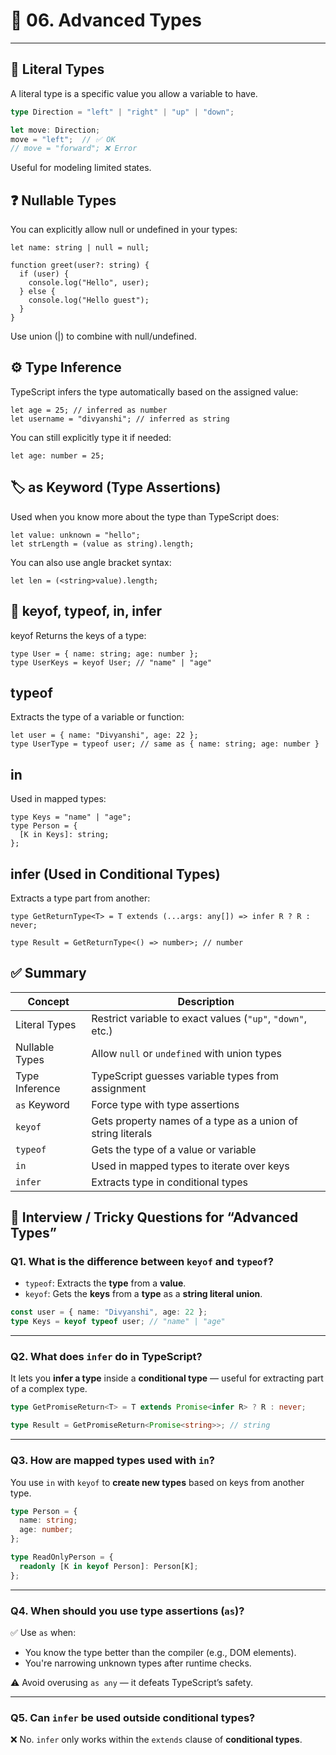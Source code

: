 # 📘 06. Advanced Types

---

## 🔹 Literal Types

A literal type is a specific value you allow a variable to have.

```ts
type Direction = "left" | "right" | "up" | "down";

let move: Direction;
move = "left";  // ✅ OK
// move = "forward"; ❌ Error
```
Useful for modeling limited states.

## ❓ Nullable Types
You can explicitly allow null or undefined in your types:

```
let name: string | null = null;

function greet(user?: string) {
  if (user) {
    console.log("Hello", user);
  } else {
    console.log("Hello guest");
  }
}
```
Use union (|) to combine with null/undefined.

## ⚙️ Type Inference
TypeScript infers the type automatically based on the assigned value:

```
let age = 25; // inferred as number
let username = "divyanshi"; // inferred as string
```
You can still explicitly type it if needed:

```
let age: number = 25;
```
## 🏷️ as Keyword (Type Assertions)
Used when you know more about the type than TypeScript does:

```
let value: unknown = "hello";
let strLength = (value as string).length;
```
You can also use angle bracket syntax:

```
let len = (<string>value).length;
```

## 🔑 keyof, typeof, in, infer
keyof
Returns the keys of a type:

```
type User = { name: string; age: number };
type UserKeys = keyof User; // "name" | "age"
```
## typeof
Extracts the type of a variable or function:

```
let user = { name: "Divyanshi", age: 22 };
type UserType = typeof user; // same as { name: string; age: number }
```

## in
Used in mapped types:

```
type Keys = "name" | "age";
type Person = {
  [K in Keys]: string;
};
```

## infer (Used in Conditional Types)
Extracts a type part from another:

```
type GetReturnType<T> = T extends (...args: any[]) => infer R ? R : never;

type Result = GetReturnType<() => number>; // number
```

## ✅ Summary

| Concept           | Description                                                       |
|-------------------|-------------------------------------------------------------------|
| Literal Types     | Restrict variable to exact values (`"up"`, `"down"`, etc.)        |
| Nullable Types    | Allow `null` or `undefined` with union types                      |
| Type Inference    | TypeScript guesses variable types from assignment                 |
| `as` Keyword      | Force type with type assertions                                   |
| `keyof`           | Gets property names of a type as a union of string literals       |
| `typeof`          | Gets the type of a value or variable                              |
| `in`              | Used in mapped types to iterate over keys                         |
| `infer`           | Extracts type in conditional types                                |


## 🧠 Interview / Tricky Questions for “Advanced Types”

### Q1. What is the difference between `keyof` and `typeof`?
- `typeof`: Extracts the **type** from a **value**.
- `keyof`: Gets the **keys** from a **type** as a **string literal union**.

```ts
const user = { name: "Divyanshi", age: 22 };
type Keys = keyof typeof user; // "name" | "age"
```

---

### Q2. What does `infer` do in TypeScript?
It lets you **infer a type** inside a **conditional type** — useful for extracting part of a complex type.

```ts
type GetPromiseReturn<T> = T extends Promise<infer R> ? R : never;

type Result = GetPromiseReturn<Promise<string>>; // string
```

---

### Q3. How are mapped types used with `in`?
You use `in` with `keyof` to **create new types** based on keys from another type.

```ts
type Person = {
  name: string;
  age: number;
};

type ReadOnlyPerson = {
  readonly [K in keyof Person]: Person[K];
};
```

---

### Q4. When should you use type assertions (`as`)?
✅ Use `as` when:
- You know the type better than the compiler (e.g., DOM elements).
- You're narrowing unknown types after runtime checks.

⚠️ Avoid overusing `as any` — it defeats TypeScript’s safety.

---

### Q5. Can `infer` be used outside conditional types?
❌ No. `infer` only works within the `extends` clause of **conditional types**.

